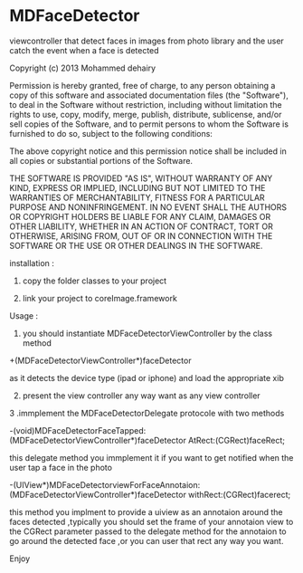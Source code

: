 MDFaceDetector
==============

viewcontroller that detect faces in images from photo library and the user catch the event when a face is detected


Copyright (c) 2013 Mohammed dehairy

Permission is hereby granted, free of charge, to any person obtaining a copy
of this software and associated documentation files (the "Software"), to deal
in the Software without restriction, including without limitation the rights
to use, copy, modify, merge, publish, distribute, sublicense, and/or sell
copies of the Software, and to permit persons to whom the Software is
furnished to do so, subject to the following conditions:

The above copyright notice and this permission notice shall be included in
all copies or substantial portions of the Software.

THE SOFTWARE IS PROVIDED "AS IS", WITHOUT WARRANTY OF ANY KIND, EXPRESS OR
IMPLIED, INCLUDING BUT NOT LIMITED TO THE WARRANTIES OF MERCHANTABILITY,
FITNESS FOR A PARTICULAR PURPOSE AND NONINFRINGEMENT. IN NO EVENT SHALL THE
AUTHORS OR COPYRIGHT HOLDERS BE LIABLE FOR ANY CLAIM, DAMAGES OR OTHER
LIABILITY, WHETHER IN AN ACTION OF CONTRACT, TORT OR OTHERWISE, ARISING FROM,
OUT OF OR IN CONNECTION WITH THE SOFTWARE OR THE USE OR OTHER DEALINGS IN
THE SOFTWARE.



installation :

1. copy the folder classes to your project

2. link your project to coreImage.framework

Usage :

1. you should instantiate MDFaceDetectorViewController by the class method 

+(MDFaceDetectorViewController*)faceDetector

as it detects the device type (ipad or iphone) and load the appropriate xib

2. present the view controller any way want as any view controller

3 .immplement the MDFaceDetectorDelegate protocole with two methods

-(void)MDFaceDetectorFaceTapped:(MDFaceDetectorViewController*)faceDetector AtRect:(CGRect)faceRect;

this delegate method you immplement it if you want to get notified when the user tap  a face in the photo


-(UIView*)MDFaceDetectorviewForFaceAnnotaion:(MDFaceDetectorViewController*)faceDetector withRect:(CGRect)facerect;

this method you implment to provide a uiview as an annotaion around the faces detected ,typically you should set the frame 
of your annotaion view to the CGRect parameter passed to the delegate method for the annotaion to go around the detected 
face ,or you can user that rect any way you want.

Enjoy
